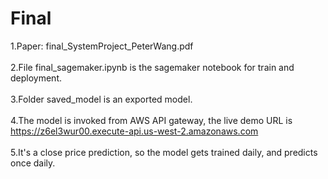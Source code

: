 # Final

1.Paper: final_SystemProject_PeterWang.pdf
<br/>
<br/>
2.File final_sagemaker.ipynb is the sagemaker notebook for train and deployment.
<br/>
<br/>
3.Folder saved_model is an exported model.
<br/>
<br/>
4.The model is invoked from AWS API gateway, the live demo URL is https://z6el3wur00.execute-api.us-west-2.amazonaws.com
<br/>
<br/>
5.It's a close price prediction, so the model gets trained daily, and predicts once daily.